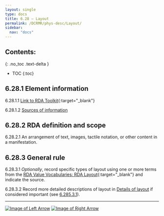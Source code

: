 ```yaml
---
layout: single
type: docs
title: 6.28 — Layout
permalink: /DCRMR/phys-desc/Layout/
sidebar:
  nav: "docs"
---
```


## Contents:
{: .no_toc .text-delta }

- TOC
{:toc}

## 6.28.1 Element information

<a name="6.28.1.1">6.28.1.1</a> [Link to RDA Toolkit](https://access.rdatoolkit.org/Content/Index?externalId=en-US_ala-9f019737-be7b-32e0-b5ca-9604d2bc4255){:target="_blank"}

<a name="6.28.1.2">6.28.1.2</a> [Sources of information](/DCRMR/phys-desc/#6011-sources-of-information) 

## 6.28.2 RDA definition and scope

<a name="6.28.2.1">6.28.2.1</a> An arrangement of text, images, tactile notation, or other content in a manifestation.

## 6.28.3 General rule 

<a name="6.28.3.1">6.28.3.1</a> *Optionally*, record specific types of layout using one or more terms from the [RDA Value Vocabularies: RDA Layout](http://www.rdaregistry.info/termList/layout/){:target="_blank"} and indicate the source.

<a name="6.28.3.2">6.28.3.2</a> Record more detailed descriptions of layout in [Details of layout](/DCRMR/phys-desc/Details-of-layout/) if considered important (see [6.285.3.1](/DCRMR/phys-desc/Details-of-layout/#6.285.3.1)).

---

[![Image of Left Arrow](https://rbms-bsc.github.io/DCRMR/assets/pictures/navigation/Arrow_Left.png "6.275 — Details of production method")](/DCRMR/phys-desc/Details-of-production-method/) [![Image of Right Arrow](https://rbms-bsc.github.io/DCRMR/assets/pictures/navigation/Arrow_Right.png "6.285 — Details of layout")](/DCRMR/phys-desc/Details-of-layout/)
